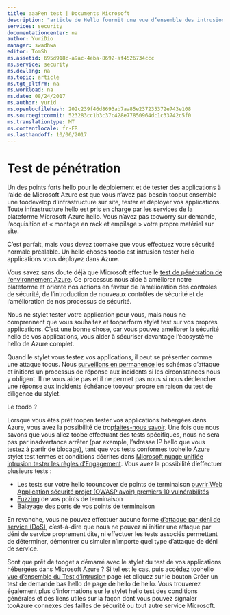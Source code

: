```yaml
---
title: aaaPen test | Documents Microsoft
description: "article de Hello fournit une vue d’ensemble des intrusions hello (pentest) processus de test et comment effectuer pentest par rapport à vos applications en cours d’exécution dans l’infrastructure Azure."
services: security
documentationcenter: na
author: YuriDio
manager: swadhwa
editor: TomSh
ms.assetid: 695d918c-a9ac-4eba-8692-af4526734ccc
ms.service: security
ms.devlang: na
ms.topic: article
ms.tgt_pltfrm: na
ms.workload: na
ms.date: 08/24/2017
ms.author: yurid
ms.openlocfilehash: 202c239f46d8693ab7aa85e237235372e743e108
ms.sourcegitcommit: 523283cc1b3c37c428e77850964dc1c33742c5f0
ms.translationtype: MT
ms.contentlocale: fr-FR
ms.lasthandoff: 10/06/2017
---
```

# <a name="pen-testing"></a>Test de pénétration
Un des points forts hello pour le déploiement et de tester des applications à l’aide de Microsoft Azure est que vous n’avez pas besoin tooput ensemble une toodevelop d’infrastructure sur site, tester et déployer vos applications. Toute infrastructure hello est pris en charge par les services de la plateforme Microsoft Azure hello. Vous n’avez pas tooworry sur demande, l’acquisition et « montage en rack et empilage » votre propre matériel sur site.

C’est parfait, mais vous devez toomake que vous effectuez votre sécurité normale préalable. Un hello choses toodo est intrusion tester hello applications vous déployez dans Azure.

Vous savez sans doute déjà que Microsoft effectue le [test de pénétration de l’environnement Azure](https://gallery.technet.microsoft.com/Cloud-Red-Teaming-b837392e). Ce processus nous aide à améliorer notre plateforme et oriente nos actions en faveur de l’amélioration des contrôles de sécurité, de l’introduction de nouveaux contrôles de sécurité et de l’amélioration de nos processus de sécurité.

Nous ne stylet tester votre application pour vous, mais nous ne comprennent que vous souhaitez et tooperform stylet test sur vos propres applications. C’est une bonne chose, car vous pouvez améliorer la sécurité hello de vos applications, vous aider à sécuriser davantage l’écosystème hello de Azure complet.

Quand le stylet vous testez vos applications, il peut se présenter comme une attaque toous. Nous [surveillons en permanence](http://blogs.msdn.com/b/azuresecurity/archive/2015/07/05/best-practices-to-protect-your-azure-deployment-against-cloud-drive-by-attacks.aspx) les schémas d’attaque et initions un processus de réponse aux incidents si les circonstances nous y obligent. Il ne vous aide pas et il ne permet pas nous si nous déclencher une réponse aux incidents échéance tooyour propre en raison du test de diligence du stylet.

Le toodo ?

Lorsque vous êtes prêt toopen tester vos applications hébergées dans Azure, vous avez la possibilité de trop[faites-nous savoir](https://portal.msrc.microsoft.com/en-us/engage/pentest). Une fois que nous savons que vous allez toobe effectuant des tests spécifiques, nous ne sera pas par inadvertance arrêter (par exemple, l’adresse IP hello que vous testez à partir de blocage), tant que vos tests conformes toohello Azure stylet test termes et conditions décrites dans [Microsoft nuage unifiée intrusion tester les règles d’Engagement](https://technet.microsoft.com/en-us/mt784683).
Vous avez la possibilité d’effectuer plusieurs tests :

* Les tests sur votre hello toouncover de points de terminaison [ouvrir Web Application sécurité projet (OWASP avoir) premiers 10 vulnérabilités](https://www.owasp.org/index.php/Category:OWASP_Top_Ten_Project)
* [Fuzzing](https://blogs.microsoft.com/cybertrust/2007/09/20/fuzz-testing-at-microsoft-and-the-triage-process/) de vos points de terminaison
* [Balayage des ports](https://en.wikipedia.org/wiki/Port_scanner) de vos points de terminaison

En revanche, vous ne pouvez effectuer aucune forme [d’attaque par déni de service (DoS)](https://en.wikipedia.org/wiki/Denial-of-service_attack), c’est-à-dire que nous ne pouvez ni initier une attaque par déni de service proprement dite, ni effectuer les tests associés permettant de déterminer, démontrer ou simuler n’importe quel type d’attaque de déni de service.

Sont que prêt de tooget a démarré avec le stylet du test de vos applications hébergées dans Microsoft Azure ? Si tel est le cas, puis accédez toohello [vue d’ensemble du Test d’intrusion](https://technet.microsoft.com/library/mt784683.aspx) page (et cliquez sur le bouton Créer un test de demande bas hello de page de hello de hello. Vous trouverez également plus d’informations sur le stylet hello test des conditions générales et des liens utiles sur la façon dont vous pouvez signaler tooAzure connexes des failles de sécurité ou tout autre service Microsoft.
